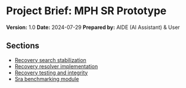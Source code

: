 # Project Brief: MPH SR Prototype

**Version:** 1.0
**Date:** 2024-07-29
**Prepared by:** AIDE (AI Assistant) & User

## Sections

- [Recovery search stabilization](./epic1-recovery-search-stabilization.md)
- [Recovery resolver implementation](./epic2-recovery-resolver-implementation.md)
- [Recovery testing and integrity](./epic3-recovery-testing-and-integrity.md)
- [Sra benchmarking module](./epic4-sra-benchmarking-module.md)
